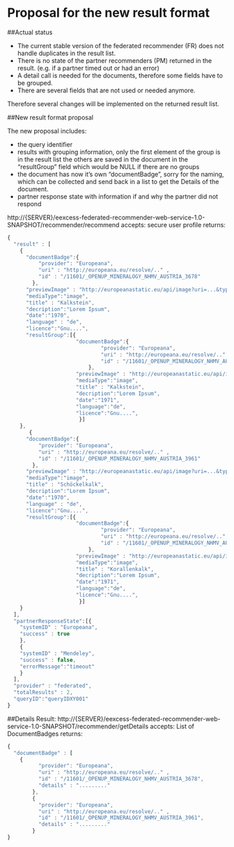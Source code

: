 # Proposal for the new result format


##Actual status

* The current stable version of the federated recommender (FR) does not handle duplicates in the result list.
* There is no state of the partner recommenders (PM) returned in the result. (e.g. if a partner timed out or had an error)
* A detail call is needed for the documents, therefore some fields have to be grouped.
* There are several fields that are not used or needed anymore.

Therefore several changes will be implemented on the returned result list.


##New result format proposal

The new proposal includes:

* the query identifier
* results with grouping information, only the first element of the group is in the result list the others are saved in the document in the “resultGroup” field which would be NULL if there are no groups
* the document has now it’s own “documentBadge”, sorry for the naming, which can be collected and send back in a list to get the Details of the document.
* partner response state with information if and why the partner did not respond

http://{SERVER}/eexcess-federated-recommender-web-service-1.0-SNAPSHOT/recommender/recommend
accepts: secure user profile
returns:
```javascript
{
  "result" : [
    {
      "documentBadge":{
          "provider": "Europeana",
          "uri" : "http://europeana.eu/resolve/.." ,
          "id" : "/11601/_OPENUP_MINERALOGY_NHMV_AUSTRIA_3678"
        },
      "previewImage" : "http://europeanastatic.eu/api/image?uri=...&type=IMAGE",
      "mediaType":"image",
      "title" : "Kalkstein",
      "decription":"Lorem Ipsum",
      "date":"1970",
      "language" : "de",
      "licence":"Gnu....",
      "resultGroup":[{
                      "documentBadge":{
                              "provider": "Europeana",
                              "uri" : "http://europeana.eu/resolve/.." ,
                              "id" : "/11601/_OPENUP_MINERALOGY_NHMV_AUSTRIA_3679"
                          },
                      "previewImage" : "http://europeanastatic.eu/api/image?uri=...&type=IMAGE",
                      "mediaType":"image",
                      "title" : "Kalkstein",
                      "decription":"Lorem Ipsum",
                      "date":"1971",
                      "language":"de",
                      "licence":"Gnu....",
                       }]
    },
       {
      "documentBadge":{
          "provider": "Europeana",
          "uri" : "http://europeana.eu/resolve/.." ,
          "id" : "/11601/_OPENUP_MINERALOGY_NHMV_AUSTRIA_3961"
        },
      "previewImage" : "http://europeanastatic.eu/api/image?uri=...&type=IMAGE",
      "mediaType":"image",
      "title" : "Schöckelkalk",
      "decription":"Lorem Ipsum",
      "date":"1970",
      "language" : "de",
      "licence":"Gnu....",
      "resultGroup":[{
                      "documentBadge":{
                              "provider": "Europeana",
                              "uri" : "http://europeana.eu/resolve/.." ,
                              "id" : "/11601/_OPENUP_MINERALOGY_NHMV_AUSTRIA_3963"
                          },
                      "previewImage" : "http://europeanastatic.eu/api/image?uri=...&type=IMAGE",
                      "mediaType":"image",
                      "title" : "Korallenkalk",
                      "decription":"Lorem Ipsum",
                      "date":"1971",
                      "language":"de",
                      "licence":"Gnu....",
                       }]
    }    
  ],
  "partnerResponseState":[{
    "systemID" : "Europeana",
    "success" : true
    },
    {
    "systemID" : "Mendeley",
    "success" : false,
    "errorMessage":"timeout"
    }
  ],
  "provider" : "federated",
  "totalResults" : 2,
  "queryID":"queryIDXY001"
}
```
##Details Result:
http://{SERVER}/eexcess-federated-recommender-web-service-1.0-SNAPSHOT/recommender/getDetails
accepts: List of DocumentBadges
returns:
```javascript
{
  "documentBadge" : [
    {
          "provider": "Europeana",
          "uri" : "http://europeana.eu/resolve/.." ,
          "id" : "/11601/_OPENUP_MINERALOGY_NHMV_AUSTRIA_3678",
          "details" : "........."
        },
        {
          "provider": "Europeana",
          "uri" : "http://europeana.eu/resolve/.." ,
          "id" : "/11601/_OPENUP_MINERALOGY_NHMV_AUSTRIA_3961",
          "details" : "........."
        }
}
```

